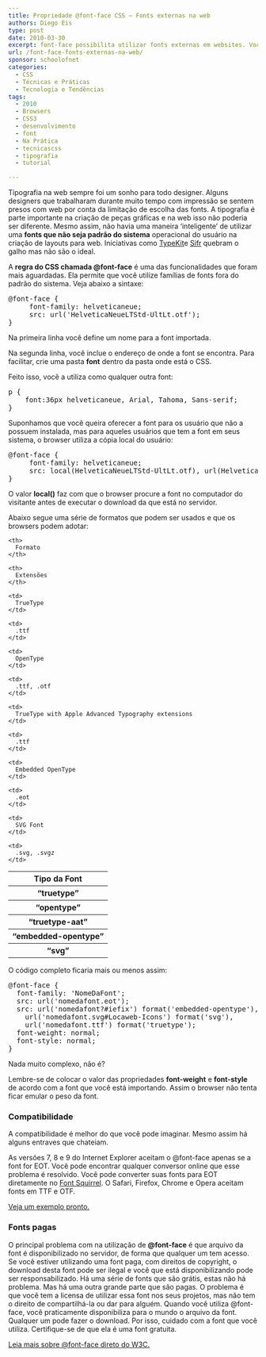 ```yaml
---
title: Propriedade @font-face CSS – Fonts externas na web
authors: Diego Eis
type: post
date: 2010-03-30
excerpt: font-face possibilita utilizar fonts externas em websites. Você já pode utilizar essa regra agora.
url: /font-face-fonts-externas-na-web/
sponsor: schoolofnet
categories:
  - CSS
  - Técnicas e Práticas
  - Tecnologia e Tendências
tags:
  - 2010
  - Browsers
  - CSS3
  - desenvolvimento
  - font
  - Na Prática
  - tecnicascss
  - tipografia
  - tutorial

---
```

Tipografia na web sempre foi um sonho para todo designer. Alguns designers que trabalharam durante muito tempo com impressão se sentem presos com web por conta da limitação de escolha das fonts. A tipografia é parte importante na criação de peças gráficas e na web isso não poderia ser diferente. Mesmo assim, não havia uma maneira &#8216;inteligente&#8217; de utilizar uma **fonts que não seja padrão do sistema** operacional do usuário na criação de layouts para web. Iniciativas como [TypeKit][1]e [Sifr][2] quebram o galho mas não são o ideal.

A **regra do CSS chamada @font-face** é uma das funcionalidades que foram mais aguardadas. Ela permite que você utilize famílias de fonts fora do padrão do sistema. Veja abaixo a sintaxe:

<pre class="lang-css">@font-face {
     font-family: helveticaneue;
     src: url('HelveticaNeueLTStd-UltLt.otf');
}
</pre>

Na primeira linha você define um nome para a font importada.
  
Na segunda linha, você inclue o endereço de onde a font se encontra. Para facilitar, crie uma pasta **font** dentro da pasta onde está o CSS.

Feito isso, você a utiliza como qualquer outra font:

<pre class="lang-css">p {
    font:36px helveticaneue, Arial, Tahoma, Sans-serif;
}
</pre>

Suponhamos que você queira oferecer a font para os usuário que não a possuem instalada, mas para aqueles usuários que tem a font em seus sistema, o browser utiliza a cópia local do usuário:

<pre class="lang-css">@font-face {
     font-family: helveticaneue;
     src: local(HelveticaNeueLTStd-UltLt.otf), url(HelveticaNeueLTStd-UltLt.otf);
}
</pre>

O valor **local()** faz com que o browser procure a font no computador do visitante antes de executar o download da que está no servidor.

Abaixo segue uma série de formatos que podem ser usados e que os browsers podem adotar:

<table>
  <tr>
    <th>
      Tipo da Font
    </th>
    
    <th>
      Formato
    </th>
    
    <th>
      Extensões
    </th>
  </tr>
  
  <tr>
    <th>
      &#8220;truetype&#8221;
    </th>
    
    <td>
      TrueType
    </td>
    
    <td>
      .ttf
    </td>
  </tr>
  
  <tr>
    <th>
      &#8220;opentype&#8221;
    </th>
    
    <td>
      OpenType
    </td>
    
    <td>
      .ttf, .otf
    </td>
  </tr>
  
  <tr>
    <th>
      &#8220;truetype-aat&#8221;
    </th>
    
    <td>
      TrueType with Apple Advanced Typography extensions
    </td>
    
    <td>
      .ttf
    </td>
  </tr>
  
  <tr>
    <th>
      &#8220;embedded-opentype&#8221;
    </th>
    
    <td>
      Embedded OpenType
    </td>
    
    <td>
      .eot
    </td>
  </tr>
  
  <tr>
    <th>
      &#8220;svg&#8221;
    </th>
    
    <td>
      SVG Font
    </td>
    
    <td>
      .svg, .svgz
    </td>
  </tr>
</table>

O código completo ficaria mais ou menos assim:

<pre class="lang-css">@font-face {
  font-family: 'NomeDaFont';
  src: url('nomedafont.eot');
  src: url('nomedafont?#iefix') format('embedded-opentype'),
    url('nomedafont.svg#Locaweb-Icons') format('svg'),
    url('nomedafont.ttf') format('truetype');
  font-weight: normal;
  font-style: normal;
}
</pre>

Nada muito complexo, não é?

Lembre-se de colocar o valor das propriedades **font-weight** e **font-style** de acordo com a font que você está importando. Assim o browser não tenta ficar emular o peso da font.

### Compatibilidade

A compatibilidade é melhor do que você pode imaginar. Mesmo assim há alguns entraves que chateiam.

As versões 7, 8 e 9 do Internet Explorer aceitam o @font-face apenas se a font for EOT. Você pode encontrar qualquer conversor online que esse problema é resolvido. Você pode converter suas fonts para EOT diretamente no [Font Squirrel][3]. O Safari, Firefox, Chrome e Opera aceitam fonts em TTF e OTF.

[Veja um exemplo pronto.][4]

### Fonts pagas

O principal problema com na utilização de **@font-face** é que arquivo da font é disponibilizado no servidor, de forma que qualquer um tem acesso. Se você estiver utilizando uma font paga, com direitos de copyright, o download desta font pode ser ilegal e você que está disponibilizando pode ser responsabilizado. Há uma série de fonts que são grátis, estas não há problema. Mas há uma outra grande parte que são pagas. O problema é que você tem a licensa de utilizar essa font nos seus projetos, mas não tem o direito de compartilhá-la ou dar para alguém. Quando você utiliza @font-face, você praticamente disponibiliza para o mundo o arquivo da font. Qualquer um pode fazer o download. Por isso, cuidado com a font que você utiliza. Certifique-se de que ela é uma font gratuita.

[Leia mais sobre @font-face direto do W3C.][5]

 [1]: https://typekit.com/
 [2]: https://www.mikeindustries.com/blog/archive/2004/12/sifr-2.0-release-candidate-2
 [3]: https://www.fontsquirrel.com/fontface/generator
 [4]: https://raw.githubusercontent.com/diegoeis/tableless-static-images/master/2010/03/fonface.html
 [5]: https://www.w3.org/TR/css3-fonts/#the-font-face-rule